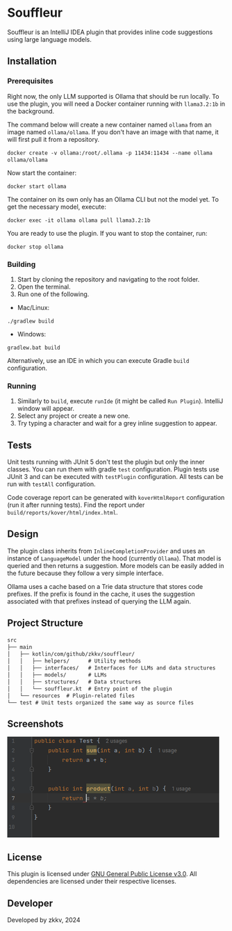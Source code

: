 # Souffleur

Souffleur is an IntelliJ IDEA plugin that provides inline code suggestions using large language models.

## Installation

### Prerequisites
Right now, the only LLM supported is Ollama that should be run locally. To use the plugin, you will need a Docker container running with `llama3.2:1b` in the background.

The command below will create a new container named `ollama` from an image named `ollama/ollama`. If you don't have an image with that name, it will first pull it from a repository.
```shell
docker create -v ollama:/root/.ollama -p 11434:11434 --name ollama ollama/ollama
```

Now start the container:
```shell
docker start ollama
```

The container on its own only has an Ollama CLI but not the model yet. To get the necessary model, execute:
```shell
docker exec -it ollama ollama pull llama3.2:1b
```

You are ready to use the plugin. If you want to stop the container, run:
```shell
docker stop ollama
```


### Building
1. Start by cloning the repository and navigating to the root folder.
2. Open the terminal.
3. Run one of the following.
- Mac/Linux:
```shell
./gradlew build
```
- Windows:
```shell
gradlew.bat build
```
Alternatively, use an IDE in which you can execute Gradle `build` configuration.

### Running
1. Similarly to `build`, execute `runIde` (it might be called  `Run Plugin`). IntelliJ window will appear.
2. Select any project or create a new one.
3. Try typing a character and wait for a grey inline suggestion to appear.

## Tests
Unit tests running with JUnit 5 don't test the plugin but only the inner classes. You can run them with gradle `test` configuration. Plugin tests use JUnit 3 and can be executed with `testPlugin` configuration. All tests can be run with `testAll` configuration.

Code coverage report can be generated with `koverHtmlReport` configuration (run it after running tests). Find the report under `build/reports/kover/html/index.html`.

## Design
The plugin class inherits from `InlineCompletionProvider` and uses an instance of `LanguageModel` under the hood (currently `Ollama`). That model is queried and then returns a suggestion. More models can be easily added in the future because they follow a very simple interface.

Ollama uses a cache based on a Trie data structure that stores code prefixes. If the prefix is found in the cache, it uses the suggestion associated with that prefixes instead of querying the LLM again.

## Project Structure
```
src
├── main
│   ├── kotlin/com/github/zkkv/souffleur/
│   │   ├── helpers/      # Utility methods
│   │   ├── interfaces/   # Interfaces for LLMs and data structures
│   │   ├── models/       # LLMs
│   │   ├── structures/   # Data structures
│   │   └── souffleur.kt  # Entry point of the plugin
│   └── resources  # Plugin-related files
└── test # Unit tests organized the same way as source files
```

## Screenshots

![Screenshot of the IDE where `return` is completed by `a * b;` within a function named `product`](./assets/img/completion_example.png)

## License
This plugin is licensed under [GNU General Public License v3.0](https://choosealicense.com/licenses/gpl-3.0/). All dependencies are licensed under their respective licenses.

## Developer
Developed by zkkv, 2024
